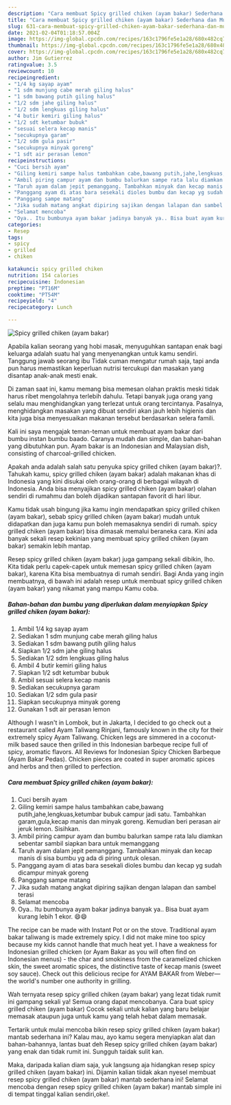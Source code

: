 ```yaml
---
description: "Cara membuat Spicy grilled chiken (ayam bakar) Sederhana dan Mudah Dibuat"
title: "Cara membuat Spicy grilled chiken (ayam bakar) Sederhana dan Mudah Dibuat"
slug: 631-cara-membuat-spicy-grilled-chiken-ayam-bakar-sederhana-dan-mudah-dibuat
date: 2021-02-04T01:18:57.004Z
image: https://img-global.cpcdn.com/recipes/163c1796fe5e1a28/680x482cq70/spicy-grilled-chiken-ayam-bakar-foto-resep-utama.jpg
thumbnail: https://img-global.cpcdn.com/recipes/163c1796fe5e1a28/680x482cq70/spicy-grilled-chiken-ayam-bakar-foto-resep-utama.jpg
cover: https://img-global.cpcdn.com/recipes/163c1796fe5e1a28/680x482cq70/spicy-grilled-chiken-ayam-bakar-foto-resep-utama.jpg
author: Jim Gutierrez
ratingvalue: 3.5
reviewcount: 10
recipeingredient:
- "1/4 kg sayap ayam"
- "1 sdm munjung cabe merah giling halus"
- "1 sdm bawang putih giling halus"
- "1/2 sdm jahe giling halus"
- "1/2 sdm lengkuas giling halus"
- "4 butir kemiri giling halus"
- "1/2 sdt ketumbar bubuk"
- "sesuai selera kecap manis"
- "secukupnya garam"
- "1/2 sdm gula pasir"
- "secukupnya minyak goreng"
- "1 sdt air perasan lemon"
recipeinstructions:
- "Cuci bersih ayam"
- "Giling kemiri sampe halus tambahkan cabe,bawang putih,jahe,lengkuas,ketumbar bubuk campur jadi satu. Tambahkan garam,gula,kecap manis dan minyak goreng. Kemudian beri perasan air jeruk lemon. Sisihkan."
- "Ambil piring campur ayam dan bumbu balurkan sampe rata lalu diamkan sebentar sambil siapkan bara untuk memanggang"
- "Taruh ayam dalam jepit pemanggang. Tambahkan minyak dan kecap manis di sisa bumbu yg ada di piring untuk olesan."
- "Panggang ayam di atas bara sesekali dioles bumbu dan kecap yg sudah dicampur minyak goreng"
- "Panggang sampe matang"
- "Jika sudah matang angkat dipiring sajikan dengan lalapan dan sambel terasi"
- "Selamat mencoba"
- "Oya.. Itu bumbunya ayam bakar jadinya banyak ya.. Bisa buat ayam kurang lebih 1 ekor. 😄😄"
categories:
- Resep
tags:
- spicy
- grilled
- chiken

katakunci: spicy grilled chiken 
nutrition: 154 calories
recipecuisine: Indonesian
preptime: "PT16M"
cooktime: "PT54M"
recipeyield: "4"
recipecategory: Lunch

---
```



![Spicy grilled chiken (ayam bakar)](https://img-global.cpcdn.com/recipes/163c1796fe5e1a28/680x482cq70/spicy-grilled-chiken-ayam-bakar-foto-resep-utama.jpg)

Apabila kalian seorang yang hobi masak, menyuguhkan santapan enak bagi keluarga adalah suatu hal yang menyenangkan untuk kamu sendiri. Tanggung jawab seorang ibu Tidak cuman mengatur rumah saja, tapi anda pun harus memastikan keperluan nutrisi tercukupi dan masakan yang disantap anak-anak mesti enak.

Di zaman  saat ini, kamu memang bisa memesan olahan praktis meski tidak harus ribet mengolahnya terlebih dahulu. Tetapi banyak juga orang yang selalu mau menghidangkan yang terlezat untuk orang tercintanya. Pasalnya, menghidangkan masakan yang dibuat sendiri akan jauh lebih higienis dan kita juga bisa menyesuaikan makanan tersebut berdasarkan selera famili. 

Kali ini saya mengajak teman-teman untuk membuat ayam bakar dari bumbu instan bumbu baado. Caranya mudah dan simple, dan bahan-bahan yang dibutuhkan pun. Ayam bakar is an Indonesian and Malaysian dish, consisting of charcoal-grilled chicken.

Apakah anda adalah salah satu penyuka spicy grilled chiken (ayam bakar)?. Tahukah kamu, spicy grilled chiken (ayam bakar) adalah makanan khas di Indonesia yang kini disukai oleh orang-orang di berbagai wilayah di Indonesia. Anda bisa menyajikan spicy grilled chiken (ayam bakar) olahan sendiri di rumahmu dan boleh dijadikan santapan favorit di hari libur.

Kamu tidak usah bingung jika kamu ingin mendapatkan spicy grilled chiken (ayam bakar), sebab spicy grilled chiken (ayam bakar) mudah untuk didapatkan dan juga kamu pun boleh memasaknya sendiri di rumah. spicy grilled chiken (ayam bakar) bisa dimasak memalui beraneka cara. Kini ada banyak sekali resep kekinian yang membuat spicy grilled chiken (ayam bakar) semakin lebih mantap.

Resep spicy grilled chiken (ayam bakar) juga gampang sekali dibikin, lho. Kita tidak perlu capek-capek untuk memesan spicy grilled chiken (ayam bakar), karena Kita bisa membuatnya di rumah sendiri. Bagi Anda yang ingin membuatnya, di bawah ini adalah resep untuk membuat spicy grilled chiken (ayam bakar) yang nikamat yang mampu Kamu coba.

<!--inarticleads1-->

##### Bahan-bahan dan bumbu yang diperlukan dalam menyiapkan Spicy grilled chiken (ayam bakar):

1. Ambil 1/4 kg sayap ayam
1. Sediakan 1 sdm munjung cabe merah giling halus
1. Sediakan 1 sdm bawang putih giling halus
1. Siapkan 1/2 sdm jahe giling halus
1. Sediakan 1/2 sdm lengkuas giling halus
1. Ambil 4 butir kemiri giling halus
1. Siapkan 1/2 sdt ketumbar bubuk
1. Ambil sesuai selera kecap manis
1. Sediakan secukupnya garam
1. Sediakan 1/2 sdm gula pasir
1. Siapkan secukupnya minyak goreng
1. Gunakan 1 sdt air perasan lemon


Although I wasn&#39;t in Lombok, but in Jakarta, I decided to go check out a restaurant called Ayam Taliwang Rinjani, famously known in the city for their extremely spicy Ayam Taliwang. Chicken legs are simmered in a coconut-milk based sauce then grilled in this Indonesian barbeque recipe full of spicy, aromatic flavors. All Reviews for Indonesian Spicy Chicken Barbeque (Ayam Bakar Pedas). Chicken pieces are coated in super aromatic spices and herbs and then grilled to perfection. 

<!--inarticleads2-->

##### Cara membuat Spicy grilled chiken (ayam bakar):

1. Cuci bersih ayam
1. Giling kemiri sampe halus tambahkan cabe,bawang putih,jahe,lengkuas,ketumbar bubuk campur jadi satu. Tambahkan garam,gula,kecap manis dan minyak goreng. Kemudian beri perasan air jeruk lemon. Sisihkan.
1. Ambil piring campur ayam dan bumbu balurkan sampe rata lalu diamkan sebentar sambil siapkan bara untuk memanggang
1. Taruh ayam dalam jepit pemanggang. Tambahkan minyak dan kecap manis di sisa bumbu yg ada di piring untuk olesan.
1. Panggang ayam di atas bara sesekali dioles bumbu dan kecap yg sudah dicampur minyak goreng
1. Panggang sampe matang
1. Jika sudah matang angkat dipiring sajikan dengan lalapan dan sambel terasi
1. Selamat mencoba
1. Oya.. Itu bumbunya ayam bakar jadinya banyak ya.. Bisa buat ayam kurang lebih 1 ekor. 😄😄


The recipe can be made with Instant Pot or on the stove. Traditional ayam bakar taliwang is made extremely spicy. I did not make mine too spicy because my kids cannot handle that much heat yet. I have a weakness for Indonesian grilled chicken (or Ayam Bakar as you will often find on Indonesian menus) - the char and smokiness from the caramelized chicken skin, the sweet aromatic spices, the distinctive taste of kecap manis (sweet soy sauce). Check out this delicious recipe for AYAM BAKAR from Weber—the world&#39;s number one authority in grilling. 

Wah ternyata resep spicy grilled chiken (ayam bakar) yang lezat tidak rumit ini gampang sekali ya! Semua orang dapat mencobanya. Cara buat spicy grilled chiken (ayam bakar) Cocok sekali untuk kalian yang baru belajar memasak ataupun juga untuk kamu yang telah hebat dalam memasak.

Tertarik untuk mulai mencoba bikin resep spicy grilled chiken (ayam bakar) mantab sederhana ini? Kalau mau, ayo kamu segera menyiapkan alat dan bahan-bahannya, lantas buat deh Resep spicy grilled chiken (ayam bakar) yang enak dan tidak rumit ini. Sungguh taidak sulit kan. 

Maka, daripada kalian diam saja, yuk langsung aja hidangkan resep spicy grilled chiken (ayam bakar) ini. Dijamin kalian tiidak akan nyesel membuat resep spicy grilled chiken (ayam bakar) mantab sederhana ini! Selamat mencoba dengan resep spicy grilled chiken (ayam bakar) mantab simple ini di tempat tinggal kalian sendiri,oke!.

